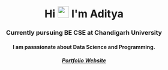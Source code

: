 <h1 align="center">Hi <img src="https://raw.githubusercontent.com/MartinHeinz/MartinHeinz/master/wave.gif" width="30px"> I'm Aditya</h1>

<h3 align="center"> Currently pursuing BE CSE at Chandigarh University </h3>

<h4 align="center"> I am passsionate about Data Science and Programming. </h4>

<h5 align="center"> <a href="https://adinarayanreloaded.github.io/Adiwebsite/"> Portfolio Website </h5>
